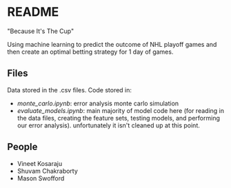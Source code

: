 # README

"Because It's The Cup"

Using machine learning to predict the outcome of NHL playoff games and then create an optimal betting strategy for 1 day of games.

## Files

Data stored in the .csv files. Code stored in:

* *monte_carlo.ipynb*: error analysis monte carlo simulation
* *evaluate_models.ipynb*: main majority of model code here (for reading in the data files, creating the feature sets, testing models, and performing our error analysis). unfortunately it isn't cleaned up at this point.

## People

* Vineet Kosaraju
* Shuvam Chakraborty
* Mason Swofford
